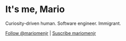 
# It's me, Mario

Curiosity-driven human. Software engineer. Immigrant.

[Follow @mariomenjr](https://twitter.com/mariomenjr) | [Suscribe mariomenjr](https://www.youtube.com/channel/UCj7lTb03SFIz-YMm9AlI-SA)